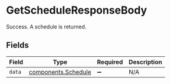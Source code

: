 # GetScheduleResponseBody

Success. A schedule is returned.


## Fields

| Field                                                      | Type                                                       | Required                                                   | Description                                                |
| ---------------------------------------------------------- | ---------------------------------------------------------- | ---------------------------------------------------------- | ---------------------------------------------------------- |
| `data`                                                     | [components.Schedule](../../models/components/schedule.md) | :heavy_minus_sign:                                         | N/A                                                        |